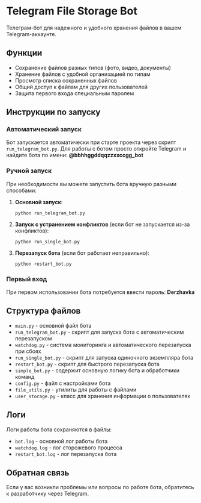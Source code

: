 # Telegram File Storage Bot

Телеграм-бот для надежного и удобного хранения файлов в вашем Telegram-аккаунте.

## Функции

- Сохранение файлов разных типов (фото, видео, документы)
- Хранение файлов с удобной организацией по типам
- Просмотр списка сохраненных файлов
- Общий доступ к файлам для других пользователей
- Защита первого входа специальным паролем

## Инструкции по запуску

### Автоматический запуск
Бот запускается автоматически при старте проекта через скрипт `run_telegram_bot.py`. 
Для работы с ботом просто откройте Telegram и найдите бота по имени: **@bbhhggddqqzzxxccgg_bot**

### Ручной запуск
При необходимости вы можете запустить бота вручную разными способами:

1. **Основной запуск**:
   ```
   python run_telegram_bot.py
   ```

2. **Запуск с устранением конфликтов** (если бот не запускается из-за конфликтов):
   ```
   python run_single_bot.py
   ```

3. **Перезапуск бота** (если бот работает неправильно):
   ```
   python restart_bot.py
   ```

### Первый вход
При первом использовании бота потребуется ввести пароль: **Derzhavka**

## Структура файлов

- `main.py` - основной файл бота
- `run_telegram_bot.py` - скрипт для запуска бота с автоматическим перезапуском
- `watchdog.py` - система мониторинга и автоматического перезапуска при сбоях
- `run_single_bot.py` - скрипт для запуска одиночного экземпляра бота
- `restart_bot.py` - скрипт для быстрого перезапуска бота
- `simple_bot.py` - содержит основную логику бота и обработчики команд
- `config.py` - файл с настройками бота
- `file_utils.py` - утилиты для работы с файлами
- `user_storage.py` - класс для хранения информации о пользователях

## Логи

Логи работы бота сохраняются в файлы:
- `bot.log` - основной лог работы бота
- `watchdog.log` - лог сторожевого процесса
- `restart_bot.log` - лог перезапуска бота

## Обратная связь

Если у вас возникли проблемы или вопросы по работе бота, обратитесь к разработчику через Telegram.